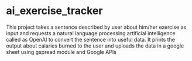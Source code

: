 <h1>ai_exercise_tracker</h1>
<p>This project takes a sentence described by user about him/her exercise as input and requests a natural language processing artificial intelligence called as OpenAI to convert the sentence into useful data. It prints the output about calaries burned to the user and uploads the data in a google sheet using gspread module and Google APIs</p>
